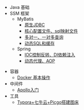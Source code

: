 * Java 基础
* SSM 框架
    * MyBatis
      * [原生JDBC](./docs/SSM/MyBatis笔记(一)--原生JDBC.md)
      * [ 核心配置文件、sql映射文件](./docs/SSM/MyBatis笔记(二)--核心配置文件、sql映射文件.md)
      * [多对一、一对多查询](./docs/SSM/MyBatis笔记(三)--多对一、一对多查询.md)
      * [动态SQL和缓存](./docs/SSM/Mybatis笔记(四)--动态SQL和缓存.md)
    * Spring
      * [IOC控制反转、DI依赖注入](./docs/SSM/Spring笔记(一)----IOC控制反转、DI依赖注入.md)
      * [动态代理、AOP](./docs/SSM/Spring笔记(二)----动态代理、AOP.md)

- 容器
  - [Docker 基本操作](./docs/Container/Docker基本操作.md)
- 中间件
  - [Apollo入门](./docs/Middleware/Apollo入门.md)
- 工具
  - [Typora+七牛云+Picgo搭建图床](./docs/Tool/Typora+七牛云+Picgo搭建图床.md)

